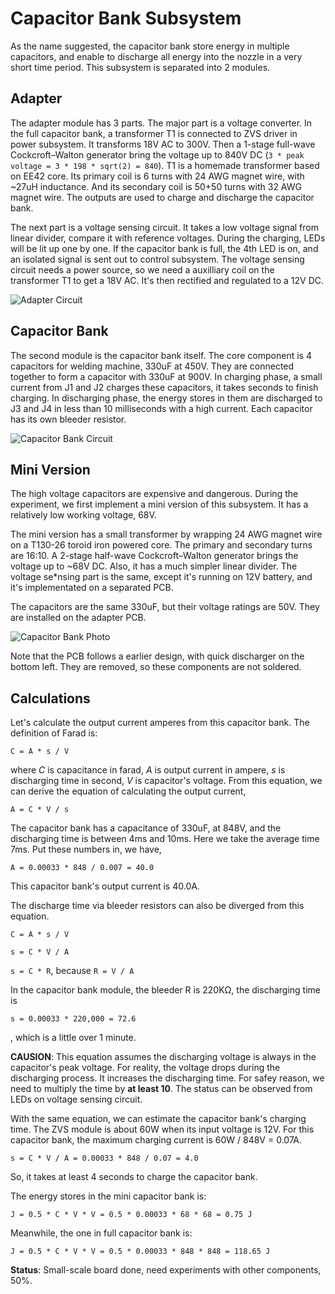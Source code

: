 # Capacitor Bank Subsystem

As the name suggested, the capacitor bank store energy in multiple capacitors, and enable to discharge all energy into the nozzle in a very short time period. This subsystem is separated into 2 modules.

## Adapter

The adapter module has 3 parts. The major part is a voltage converter. In the full capacitor bank, a transformer T1 is connected to ZVS driver in power subsystem. It transforms 18V AC to 300V. Then a 1-stage full-wave Cockcroft–Walton generator bring the voltage up to 840V DC (`3 * peak voltage = 3 * 198 * sqrt(2) = 840`). T1 is a homemade transformer based on EE42 core. Its primary coil is 6 turns with 24 AWG magnet wire, with ~27uH inductance. And its secondary coil is 50+50 turns with 32 AWG magnet wire. The outputs are used to charge and discharge the capacitor bank.

The next part is a voltage sensing circuit. It takes a low voltage signal from linear divider, compare it with reference voltages. During the charging, LEDs will be lit up one by one. If the capacitor bank is full, the 4th LED is on, and an isolated signal is sent out to control subsystem. The voltage sensing circuit needs a power source, so we need a auxilliary coil on the transformer T1 to get a 18V AC. It's then rectified and regulated to a 12V DC.

![Adapter Circuit](Img/CapacitorBankAdapterCircuit.png)

## Capacitor Bank

The second module is the capacitor bank itself. The core component is 4 capacitors for welding machine, 330uF at 450V. They are connected together to form a capacitor with 330uF at 900V. In charging phase, a small current from J1 and J2 charges these capacitors, it takes seconds to finish charging. In discharging phase, the energy stores in them are discharged to J3 and J4 in less than 10 milliseconds with a high current. Each capacitor has its own bleeder resistor.

![Capacitor Bank Circuit](Img/CapacitorBankCircuit.png)

## Mini Version

The high voltage capacitors are expensive and dangerous. During the experiment, we first implement a mini version of this subsystem. It has a relatively low working voltage, 68V.

The mini version has a small transformer by wrapping 24 AWG magnet wire on a T130-26 toroid iron powered core. The primary and secondary turns are 16:10. A 2-stage half-wave Cockcroft–Walton generator brings the voltage up to ~68V DC. Also, it has a much simpler linear divider. The voltage se*nsing part is the same, except it's running on 12V battery, and it's implementated on a separated PCB.

The capacitors are the same 330uF, but their voltage ratings are 50V. They are installed on the adapter PCB.

![Capacitor Bank Photo](Img/CapacitorBankPhoto.jpg)

Note that the PCB follows a earlier design, with quick discharger on the bottom left. They are removed, so these components are not soldered.

## Calculations

Let's calculate the output current amperes from this capacitor bank. The definition of Farad is:

`C = A * s / V`

where *C* is capacitance in farad, *A* is output current in ampere, *s* is discharging time in second, *V* is capacitor's voltage. From this equation, we can derive the equation of calculating the output current,

`A = C * V / s`

The capacitor bank has a capacitance of 330uF, at 848V, and the discharging time is between 4ms and 10ms. Here we take the average time 7ms. Put these numbers in, we have,

`A = 0.00033 * 848 / 0.007 = 40.0`

This capacitor bank's output current is 40.0A.

The discharge time via bleeder resistors can also be diverged from this equation.

`C = A * s / V`

`s = C * V / A`

`s = C * R`, because `R = V / A`

In the capacitor bank module, the bleeder R is 220KΩ, the discharging time is

`s = 0.00033 * 220,000 = 72.6`

, which is a little over 1 minute.

**CAUSION**: This equation assumes the discharging voltage is always in the capacitor's peak voltage. For reality, the voltage drops during the discharging process. It increases the discharging time. For safey reason, we need to multiply the time by **at least 10**. The status can be observed from LEDs on voltage sensing circuit.

With the same equation, we can estimate the capacitor bank's charging time. The ZVS module is about 60W when its input voltage is 12V. For this capacitor bank, the maximum charging current is 60W / 848V = 0.07A.

`s = C * V / A = 0.00033 * 848 / 0.07 = 4.0`

So, it takes at least 4 seconds to charge the capacitor bank.

The energy stores in the mini capacitor bank is:

`J = 0.5 * C * V * V = 0.5 * 0.00033 * 68 * 68 = 0.75 J`

Meanwhile, the one in full capacitor bank is:

`J = 0.5 * C * V * V = 0.5 * 0.00033 * 848 * 848 = 118.65 J`

**Status**: Small-scale board done, need experiments with other components, 50%.
